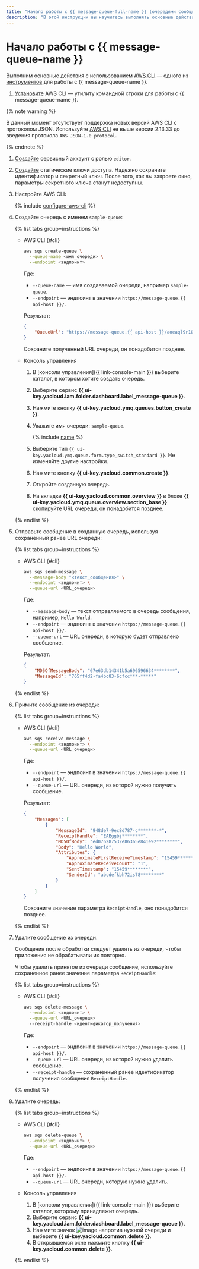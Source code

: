 ```yaml
---
title: "Начало работы с {{ message-queue-full-name }} (очередями сообщений)"
description: "В этой инструкции вы научитесь выполнять основные действия с очередями сообщений в {{ message-queue-full-name }}. Для начала установите AWS CLI — утилиту командной строки для работы с {{ message-queue-name }}."
---
```


# Начало работы с {{ message-queue-name }}

Выполним основные действия с использованием [AWS CLI](https://aws.amazon.com/ru/cli/) — одного из [инструментов](instruments/index.md) для работы с {{ message-queue-name }}.

1. [Установите](https://docs.aws.amazon.com/cli/latest/userguide/getting-started-install.html) AWS CLI — утилиту командной строки для работы с {{ message-queue-name }}.

{% note warning %}

В данный момент отсутствует поддержка новых версий AWS CLI с протоколом JSON. Используйте [AWS CLI](https://docs.aws.amazon.com/cli/latest/userguide/getting-started-version.html#:~:text=Install%20past%20releases%20of%20the%20AWS%20CLI%20version%202) не выше версии 2.13.33 до введения протокола `AWS JSON-1.0 protocol`.

{% endnote %}

1. [Создайте](../iam/operations/sa/create.md) сервисный аккаунт с ролью `editor`.
1. [Создайте](../iam/operations/sa/create-access-key.md) статические ключи доступа. Надежно сохраните идентификатор и секретный ключ. После того, как вы закроете окно, параметры секретного ключа станут недоступны.
1. Настройте AWS CLI:

   {% include [configure-aws-cli](../_includes/message-queue/configure-aws-cli.md) %}

1. Создайте очередь с именем `sample-queue`:

   {% list tabs group=instructions %}

   - AWS CLI {#cli}
  
     ```bash
     aws sqs create-queue \
       --queue-name <имя_очереди> \
       --endpoint <эндпоинт>
     ```

     Где:

     * `--queue-name` — имя создаваемой очереди, например `sample-queue`.
     * `--endpoint` — эндпоинт в значении `https://message-queue.{{ api-host }}/`.

     Результат:

     ```json
     {
         "QueueUrl": "https://message-queue.{{ api-host }}/aoeaql9r10cd********/000000000000********/sample-queue"
     }
     ```

     Сохраните полученный URL очереди, он понадобится позднее.

   - Консоль управления
  
     1. В [консоли управления]({{ link-console-main }}) выберите каталог, в котором хотите создать очередь.
     1. Выберите сервис **{{ ui-key.yacloud.iam.folder.dashboard.label_message-queue }}**.
     1. Нажмите кнопку **{{ ui-key.yacloud.ymq.queues.button_create }}**.
     1. Укажите имя очереди: `sample-queue`.
  
        {% include [name](../_includes/message-queue/ymq-name.md) %}

     1. Выберите тип `{{ ui-key.yacloud.ymq.queue.form.type_switch_standard }}`. Не изменяйте другие настройки.
     1. Нажмите кнопку **{{ ui-key.yacloud.common.create }}**.
     1. Откройте созданную очередь.
     1. На вкладке **{{ ui-key.yacloud.common.overview }}** в блоке **{{ ui-key.yacloud.ymq.queue.overview.section_base }}** скопируйте URL очереди, он понадобится позднее.

  
   {% endlist %}

1. Отправьте сообщение в созданную очередь, используя сохраненный ранее URL очереди:

   {% list tabs group=instructions %}

   - AWS CLI {#cli}

     ```bash
     aws sqs send-message \
       --message-body "<текст_сообщения>" \
       --endpoint <эндпоинт> \
       --queue-url <URL_очереди>
     ```

     Где:

     * `--message-body` — текст отправляемого в очередь сообщения, например, `Hello World`.
     * `--endpoint` — эндпоинт в значении `https://message-queue.{{ api-host }}/`.
     * `--queue-url` — URL очереди, в которую будет отправлено сообщение.

     Результат:
     
     ```json
     {
         "MD5OfMessageBody": "67e63db14341b5a696596634********",
         "MessageId": "765ff4d2-fa4bc83-6cfcc***-*****"
     }
     ```

   {% endlist %}

1. Примите сообщение из очереди:

   {% list tabs group=instructions %}

   - AWS CLI {#cli}
  
     ```bash
     aws sqs receive-message \
       --endpoint <эндпоинт> \
       --queue-url <URL_очереди>
     ```

     Где:

     * `--endpoint` — эндпоинт в значении `https://message-queue.{{ api-host }}/`.
     * `--queue-url` — URL очереди, из которой нужно получить сообщение.

     Результат:

     ```json
     {
         "Messages": [
             {
                 "MessageId": "948de7-9ec8d787-c*******-*",
                 "ReceiptHandle": "EAEggbj********",
                 "MD5OfBody": "ed076287532e86365e841e92********",
                 "Body": "Hello World",
                 "Attributes": {
                     "ApproximateFirstReceiveTimestamp": "15459********",
                     "ApproximateReceiveCount": "1",
                     "SentTimestamp": "15459********",
                     "SenderId": "abcdefkbh72is78********"
                 }
             }
         ]
     }
     ```

     Сохраните значение параметра `ReceiptHandle`, оно понадобится позднее.

   {% endlist %}

1. Удалите сообщение из очереди.

   Сообщения после обработки следует удалять из очереди, чтобы приложения не обрабатывали их повторно.

   Чтобы удалить принятое из очереди сообщение, используйте сохраненное ранее значение параметра `ReceiptHandle`:

   {% list tabs group=instructions %}

   - AWS CLI {#cli}
  
     ```bash
     aws sqs delete-message \
       --endpoint <эндпоинт> \
       --queue-url <URL_очереди>
       --receipt-handle <идентификатор_получения>
     ```
     Где:

     * `--endpoint` — эндпоинт в значении `https://message-queue.{{ api-host }}/`.
     * `--queue-url` — URL очереди, из которой нужно удалить сообщение.
     * `--receipt-handle` — сохраненный ранее идентификатор получения сообщения `ReceiptHandle`.

   {% endlist %}

1. Удалите очередь:

   {% list tabs group=instructions %}

   - AWS CLI {#cli}
  
     ```bash
     aws sqs delete-queue \
       --endpoint <эндпоинт> \
       --queue-url <URL_очереди>
     ```

     Где:

     * `--endpoint` — эндпоинт в значении `https://message-queue.{{ api-host }}/`.
     * `--queue-url` — URL очереди, которую нужно удалить.

   - Консоль управления
  
     1. В [консоли управления]({{ link-console-main }}) выберите каталог, которому принадлежит очередь.
     1. Выберите сервис **{{ ui-key.yacloud.iam.folder.dashboard.label_message-queue }}**.
     1. Нажмите значок ![image](../_assets/console-icons/ellipsis.svg) напротив нужной очереди и выберите **{{ ui-key.yacloud.common.delete }}**.
     1. В открывшемся окне нажмите кнопку **{{ ui-key.yacloud.common.delete }}**.

   {% endlist %}
